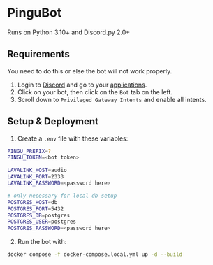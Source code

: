 # PinguBot
Runs on Python 3.10+ and Discord.py 2.0+

## Requirements
You need to do this or else the bot will not work properly.
1. Login to [Discord](https://discord.com/) and go to your [applications](https://discord.com/developers/applications).
2. Click on your bot, then click on the `Bot` tab on the left.
3. Scroll down to `Privileged Gateway Intents` and enable all intents.

## Setup & Deployment
1. Create a `.env` file with these variables:
```bash
PINGU_PREFIX=?
PINGU_TOKEN=<bot token>

LAVALINK_HOST=audio
LAVALINK_PORT=2333
LAVALINK_PASSWORD=<password here>

# only necessary for local db setup
POSTGRES_HOST=db
POSTGRES_PORT=5432
POSTGRES_DB=postgres
POSTGRES_USER=postgres
POSTGRES_PASSWORD=<password here>

```
2. Run the bot with:
```bash
docker compose -f docker-compose.local.yml up -d --build
```
